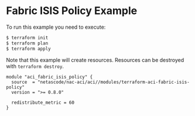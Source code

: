 <!-- BEGIN_TF_DOCS -->
# Fabric ISIS Policy Example

To run this example you need to execute:

```bash
$ terraform init
$ terraform plan
$ terraform apply
```

Note that this example will create resources. Resources can be destroyed with `terraform destroy`.

```hcl
module "aci_fabric_isis_policy" {
  source  = "netascode/nac-aci/aci//modules/terraform-aci-fabric-isis-policy"
  version = ">= 0.8.0"

  redistribute_metric = 60
}
```
<!-- END_TF_DOCS -->